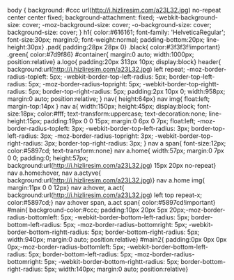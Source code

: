 body {
    background: #ccc url(http://i.hizliresim.com/a23L32.jpg) no-repeat center center fixed;
    background-attachment: fixed;
    -webkit-background-size: cover;
    -moz-background-size: cover;
    -o-background-size: cover;
    background-size: cover;
}
h1{ color:#616161; font-family: 'HelveticaRegular'; font-size:30px; margin:0; font-weight:normal; padding-bottom:20px; line-height:30px}
.pad{ padding:28px 28px 0}
.black{ color:#3f3f3f!important}
.green{ color:#7d9f86}
#container{ margin:0 auto; width:1000px; position:relative}
a.logo{ padding:20px 313px 10px; display:block}
header{  background:url(http://i.hizliresim.com/a23L32.jpg) left repeat; -moz-border-radius-topleft: 5px; -webkit-border-top-left-radius: 5px; border-top-left-radius: 5px; -moz-border-radius-topright: 5px; -webkit-border-top-rightt-radius: 5px; border-top-right-radius: 5px; padding:2px 10px 0; width:958px; margin:0 auto; position:relative; }
nav{ height:64px}
nav img{ float:left; margin-top:14px }
nav a{ width:150px; height:45px; display:block; font-size:18px; color:#fff; text-transform:uppercase; text-decoration:none; line-height:15px; padding:19px 0 0 15px; margin:0 6px 0 7px; float:left; -moz-border-radius-topleft: 3px; -webkit-border-top-left-radius: 3px; border-top-left-radius: 3px; -moz-border-radius-topright: 3px; -webkit-border-top-right-radius: 3px; border-top-right-radius: 3px; }
nav a span{ font-size:12px; color:#5897cd; text-transform:none}
nav a.home{  width:57px; margin:0 7px 0 0;  padding:0; height:57px; background:url(http://i.hizliresim.com/a23L32.jpg) 15px 20px no-repeat}
nav a.home:hover, nav a.actyve{ background:url(http://i.hizliresim.com/a23L32.jpg)}
nav a.home img{ margin:11px 0 0 12px}
nav a:hover, a.act{ background:url(http://i.hizliresim.com/a23L32.jpg) left top repeat-x; color:#5897cd;}
nav a:hover  span, a.act span{ color:#5897cd!important}
#main{  background-color:#ccc; padding:10px 20px 5px 20px;-moz-border-radius-bottomleft: 5px; -webkit-border-bottom-left-radius: 5px; border-bottom-left-radius: 5px; -moz-border-radius-bottomright: 5px; -webkit-border-bottom-rightt-radius: 5px; border-bottom-right-radius: 5px; width:940px; margin:0 auto; position:relative}
#main2{ padding:0px 0px 0px 0px;-moz-border-radius-bottomleft: 5px; -webkit-border-bottom-left-radius: 5px; border-bottom-left-radius: 5px; -moz-border-radius-bottomright: 5px; -webkit-border-bottom-rightt-radius: 5px; border-bottom-right-radius: 5px; width:140px; margin:0 auto; position:relative}
